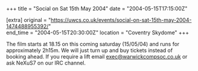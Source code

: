 +++
title = "Social on Sat 15th May 2004"
date = "2004-05-15T17:15:00Z"

[extra]
original = "https://uwcs.co.uk/events/social-on-sat-15th-may-2004-1474488955392/"    
end_time = "2004-05-15T20:30:00Z"
location = "Coventry Skydome"
+++

The film starts at 18.15 on this coming saturday (15/05/04) and runs for approximately 2h15m.  We will just turn up and buy tickets instead of booking ahead.  If you require a lift email exec@warwickcompsoc.co.uk or ask NeXuS7 on our IRC channel.

